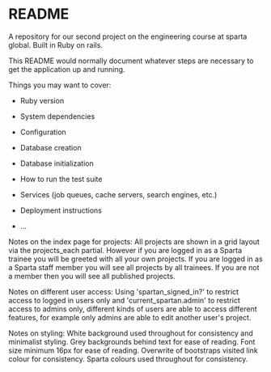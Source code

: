 # README
A repository for our second project on the engineering course at sparta global. Built in Ruby on rails.

This README would normally document whatever steps are necessary to get the
application up and running.

Things you may want to cover:

* Ruby version

* System dependencies

* Configuration

* Database creation

* Database initialization

* How to run the test suite

* Services (job queues, cache servers, search engines, etc.)

* Deployment instructions

* ...

Notes on the index page for projects:
All projects are shown in a grid layout via the projects_each partial. However if you are logged in as a Sparta trainee you will be greeted with all your own projects. If you are logged in as a Sparta staff member you will see all projects by all trainees. If you are not a member then you will see all published projects.

Notes on different user access:
Using 'spartan_signed_in?' to restrict access to logged in users only and 'current_spartan.admin' to restrict access to admins only, different kinds of users are able to access different features, for example only admins are able to edit another user's project.

Notes on styling:
White background used throughout for consistency and minimalist styling.
Grey backgrounds behind text for ease of reading.
Font size minimum 16px for ease of reading.
Overwrite of bootstraps visited link colour for consistency.
Sparta colours used throughout for consistency.